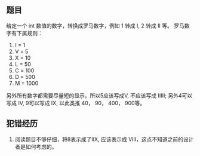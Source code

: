 ## 题目
给定一个 int 数值的数字，转换成罗马数字，例如 1 转成 I, 2 转成 II 等。
罗马数字有下属规则：
1. I = 1
2. V = 5
3. X = 10
4. L = 50
5. C = 100
6. D = 500
7. M = 1000

另外所有数字都需要尽量短的显示，所以5应该写成V, 不应该写成 IIIII;
另外4可以写成 IV, 9可以写成 IX, 以此类推 40， 90， 400， 900等。

## 犯错经历
1. 阅读题目不够仔细，将8表示成了IIX, 应该表示成 VIII，这点不知道之前的设计者是如何考虑的。
